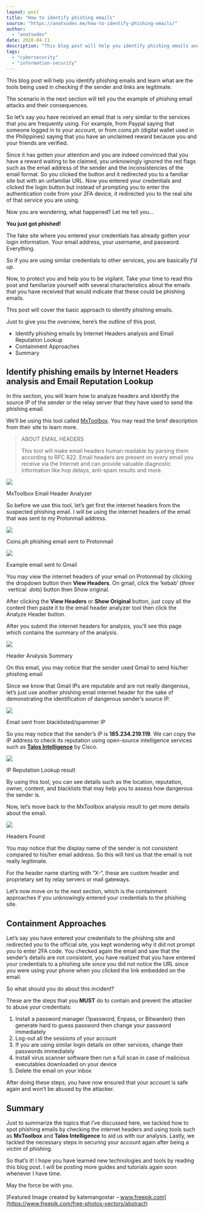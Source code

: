 ```yaml
---
layout: post
title: "How to identify phishing emails"
source: "https://anotsodev.me/how-to-identify-phishing-emails/"
author:
  - "anotsodev"
date: 2020-04-11
description: "This blog post will help you identify phishing emails and learn what are the tools being used in checking if the sender and links are legitimate. The scenario in the next section will tell you the …"
tags:
  - "cybersecurity"
  - "information-security"
---
```

This blog post will help you identify phishing emails and learn what are the tools being used in checking if the sender and links are legitimate.

The scenario in the next section will tell you the example of phishing email attacks and their consequences.

So let’s say you have received an email that is very similar to the services that you are frequently using. For example, from Paypal saying that someone logged in to your account, or from coins.ph (digital wallet used in the Philippines) saying that you have an unclaimed reward because you and your friends are verified.

Since it has gotten your attention and you are indeed convinced that you have a reward waiting to be claimed, you unknowingly ignored the red flags such as the email address of the sender and the inconsistencies of the email format. So you clicked the button and it redirected you to a familiar site but with an unfamiliar URL. Now you entered your credentials and clicked the login button but instead of prompting you to enter the authentication code from your 2FA device, it redirected you to the real site of that service you are using.

Now you are wondering, what happened? Let me tell you…

**You just got phished!**

The fake site where you entered your credentials has already gotten your login information. Your email address, your username, and password. Everything.

So if you are using similar credentials to other services, you are basically *f’d* *up*.

Now, to protect you and help you to be vigilant. Take your time to read this post and familiarize yourself with several characteristics about the emails that you have received that would indicate that these could be phishing emails.

This post will cover the basic approach to identify phishing emails.

Just to give you the overview, here’s the outline of this post.

- Identify phishing emails by Internet Headers analysis and Email Reputation Lookup
- Containment Approaches
- Summary

## Identify phishing emails by Internet Headers analysis and Email Reputation Lookup

In this section, you will learn how to analyze headers and identify the source IP of the sender or the relay server that they have used to send the phishing email.

We’ll be using this tool called [MxToolbox](https://mxtoolbox.com/EmailHeaders.aspx). You may read the brief description from their site to learn more.

> ABOUT EMAIL HEADERS
> 
> This tool will make email headers human readable by parsing them according to RFC 822. Email headers are present on every email you receive via the Internet and can provide valuable diagnostic information like hop delays, anti-spam results and more.

![](https://i0.wp.com/anotsodev.me/wp-content/uploads/2020/04/image.png?fit=1024%2C372&ssl=1)

MxToolbox Email Header Analyzer

So before we use this tool, let’s get first the internet headers from the suspected phishing email. I will be using the internet headers of the email that was sent to my Protonmail address.

![](https://i0.wp.com/anotsodev.me/wp-content/uploads/2020/04/image-1.png?resize=1008%2C808&ssl=1)

Coins.ph phishing email sent to Protonmail

![](https://i0.wp.com/anotsodev.me/wp-content/uploads/2020/04/image-2.png?fit=1024%2C517&ssl=1)

Example email sent to Gmail

You may view the internet headers of your email on Protonmail by clicking the dropdown button then **View Headers**. On gmail, click the ‘kebab’ (*three*  vertical  *dots*) button then Show original.

After clicking the **View Headers** or **Show Original** button, just copy all the content then paste it to the email header analyzer tool then click the Analyze Header button.

After you submit the internet headers for analysis, you’ll see this page which contains the summary of the analysis.

![](https://i0.wp.com/anotsodev.me/wp-content/uploads/2020/04/image-3.png?fit=1024%2C504&ssl=1)

Header Analysis Summary

On this email, you may notice that the sender used Gmail to send his/her phishing email

Since we know that Gmail IPs are reputable and are not really dangerous, let’s just use another phishing email internet header for the sake of demonstrating the identification of dangerous sender’s source IP.

![](https://i0.wp.com/anotsodev.me/wp-content/uploads/2020/04/image-4.png?resize=1170%2C267&ssl=1)

Email sent from blacklisted/spammer IP

So you may notice that the sender’s IP is **185.234.219.119**. We can copy the IP address to check its reputation using open-source intelligence services such as **[Talos Intelligence](https://talosintelligence.com/)** by Cisco.

![](https://i0.wp.com/anotsodev.me/wp-content/uploads/2020/04/image-5.png?resize=1170%2C768&ssl=1)

IP Reputation Lookup result

By using this tool, you can see details such as the location, reputation, owner, content, and blacklists that may help you to assess how dangerous the sender is.

Now, let’s move back to the MxToolbox analysis result to get more details about the email.

![](https://i0.wp.com/anotsodev.me/wp-content/uploads/2020/04/image-7.png?resize=1170%2C532&ssl=1)

Headers Found

You may notice that the display name of the sender is not consistent compared to his/her email address. So this will hint us that the email is not really legitimate.

For the header name starting with “X-“, these are custom header and proprietary set by relay servers or mail gateways.

Let’s now move on to the next section, which is the containment approaches if you unknowingly entered your credentials to the phishing site.

## Containment Approaches

Let’s say you have entered your credentials to the phishing site and redirected you to the official site, you kept wondering why it did not prompt you to enter 2FA code. You checked again the email and saw that the sender’s details are not consistent, you have realized that you have entered your credentials to a phishing site since you did not notice the URL since you were using your phone when you clicked the link embedded on the email.

So what should you do about this incident?

These are the steps that you **MUST** do to contain and prevent the attacker to abuse your credentials:

1. Install a password manager (1password, Enpass, or Bitwarden) then generate hard to guess password then change your password immediately
2. Log-out all the sessions of your account
3. If you are using similar login details on other services, change their passwords immediately
4. Install virus scanner software then run a full scan in case of malicious executables downloaded on your device
5. Delete the email on your inbox

After doing these steps, you have now ensured that your account is safe again and won’t be abused by the attacker.

## Summary

Just to summarize the topics that I’ve discussed here, we tackled how to spot phishing emails by checking the internet headers and using tools such as **MxToolbox** and **Talos Intelligence** to aid us with our analysis. Lastly, we tackled the necessary steps in securing your account again after being a victim of phishing.

So that’s it! I hope you have learned new technologies and tools by reading this blog post. I will be posting more guides and tutorials again soon whenever I have time.

May the force be with you.

[Featured Image created by katemangostar – www.freepik.com](https://www.freepik.com/free-photos-vectors/abstract)
